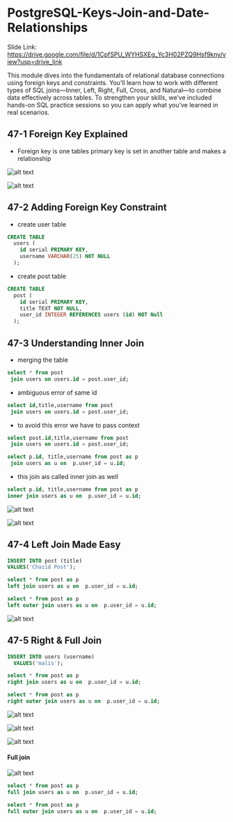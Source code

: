 # PostgreSQL-Keys-Join-and-Date-Relationships

Slide Link: https://drive.google.com/file/d/1CpfSPU_WYHSXEg_Yc3H02PZQ9Hsf9kny/view?usp=drive_link



This module dives into the fundamentals of relational database connections using foreign keys and constraints. You’ll learn how to work with different types of SQL joins—Inner, Left, Right, Full, Cross, and Natural—to combine data effectively across tables. To strengthen your skills, we’ve included hands-on SQL practice sessions so you can apply what you’ve learned in real scenarios.


## 47-1 Foreign Key Explained
- Foreign key is one tables primary key is set in another table and makes a relationship 

![alt text](image.png)

![alt text](image-1.png)

## 47-2 Adding Foreign Key Constraint

- create user table 

```sql 
CREATE TABLE
  users (
    id serial PRIMARY KEY,
    username VARCHAR(25) NOT NULL
  );
```

- create post table 

```sql
CREATE TABLE
  post (
    id serial PRIMARY KEY,
    title TEXT NOT NULL,
    user_id INTEGER REFERENCES users (id) NOT Null
  );
```

## 47-3 Understanding Inner Join
- merging the table

```sql
select * from post
 join users on users.id = post.user_id;
```

- ambiguous error of same id

```sql 
select id,title,username from post
 join users on users.id = post.user_id;
```

- to avoid this error we have to pass context 

```sql 
select post.id,title,username from post
 join users on users.id = post.user_id;
```

```sql 
select p.id, title,username from post as p
 join users as u on  p.user_id = u.id;
```

- this join ais called inner join as well 

```sql 
select p.id, title,username from post as p
inner join users as u on  p.user_id = u.id;
```
![alt text](image-2.png)

![alt text](image-3.png)


## 47-4 Left Join Made Easy

```sql 
INSERT INTO post (title)
VALUES('Chazid Post');

select * from post as p
left join users as u on  p.user_id = u.id;
```
```sql 
select * from post as p
left outer join users as u on  p.user_id = u.id;
```

![alt text](image-4.png)

## 47-5 Right & Full Join

```sql 
INSERT INTO users (username)
  VALUES('malis');

select * from post as p
right join users as u on  p.user_id = u.id;
```
```sql 
select * from post as p
right outer join users as u on  p.user_id = u.id;
```

![alt text](image-5.png)

![alt text](image-6.png)

![alt text](image-7.png)



#### Full join 

![alt text](image-8.png)

```sql 
select * from post as p
full join users as u on  p.user_id = u.id;
```

```sql 
select * from post as p
full outer join users as u on  p.user_id = u.id;
```